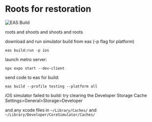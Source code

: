 # Roots for restoration

![EAS Build](https://github.com/SLUVislab/field-collection-mobile/actions/workflows/eas-build.yml/badge.svg)

roots and shoots and shoots and roots




download and run simulator build from eas (-p flag for platform)

`eas build:run -p ios`

launch metro server:

`npx expo start --dev-client`

send code to eas for build:

`eas build --profile testing --platform all`


iOS simulator failed to build:
try clearing the Developer Storage Cache Settings>General>Storage>Developer

and any xcode files in `~/Library/Caches/` and `~/Library/Developer/CoreSimulator/Caches/`

